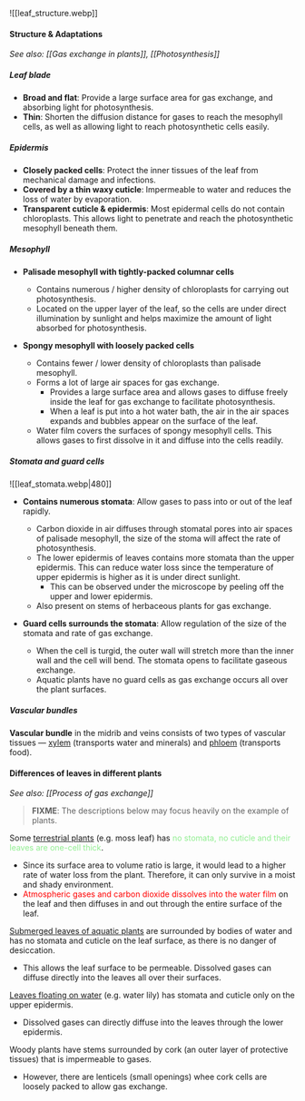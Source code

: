 ![[leaf_structure.webp]]

#### Structure & Adaptations
*See also: [[Gas exchange in plants]], [[Photosynthesis]]*

##### Leaf blade
- **Broad and flat**: Provide a large surface area for gas exchange, and absorbing light for photosynthesis.
- **Thin**: Shorten the diffusion distance for gases to reach the mesophyll cells, as well as allowing light to reach photosynthetic cells easily.

##### Epidermis
- **Closely packed cells**: Protect the inner tissues of the leaf from mechanical damage and infections.
- **Covered by a thin waxy cuticle**: Impermeable to water and reduces the loss of water by evaporation.
- **Transparent cuticle & epidermis**: Most epidermal cells do not contain chloroplasts. This allows light to penetrate and reach the photosynthetic mesophyll beneath them.

##### Mesophyll
- **Palisade mesophyll with tightly-packed columnar cells**
	- Contains numerous / higher density of chloroplasts for carrying out photosynthesis.
	- Located on the upper layer of the leaf, so the cells are under direct illumination by sunlight and helps maximize the amount of light absorbed for photosynthesis.

- **Spongy mesophyll with loosely packed cells**
	- Contains fewer / lower density of chloroplasts than palisade mesophyll.
	- Forms a lot of large air spaces for gas exchange.
		- Provides a large surface area and allows gases to diffuse freely inside the leaf for gas exchange to facilitate photosynthesis.
		- When a leaf is put into a hot water bath, the air in the air spaces expands and bubbles appear on the surface of the leaf.
	- Water film covers the surfaces of spongy mesophyll cells. This allows gases to first dissolve in it and diffuse into the cells readily.

##### Stomata and guard cells
![[leaf_stomata.webp|480]]

- **Contains numerous stomata**: Allow gases to pass into or out of the leaf rapidly.
	- Carbon dioxide in air diffuses through stomatal pores into air spaces of palisade mesophyll, the size of the stoma will affect the rate of photosynthesis.
	- The lower epidermis of leaves contains more stomata than the upper epidermis. This can reduce water loss since the temperature of upper epidermis is higher as it is under direct sunlight.
		- This can be observed under the microscope by peeling off the upper and lower epidermis.
	- Also present on stems of herbaceous plants for gas exchange.

- **Guard cells surrounds the stomata**: Allow regulation of the size of the stomata and rate of gas exchange.
	- When the cell is turgid, the outer wall will stretch more than the inner wall and the cell will bend. The stomata opens to facilitate gaseous exchange.
	- Aquatic plants have no guard cells as gas exchange occurs all over the plant surfaces.

##### Vascular bundles
**Vascular bundle** in the midrib and veins consists of two types of vascular tissues — <u>xylem</u> (transports water and minerals) and <u>phloem</u> (transports food).


#### Differences of leaves in different plants
*See also: [[Process of gas exchange]]*

> **FIXME**: The descriptions below may focus heavily on the example of plants.

Some <u>terrestrial plants</u> (e.g. moss leaf) has <span style="color: lightgreen">no stomata, no cuticle and their leaves are one-cell thick</span>.
- Since its surface area to volume ratio is large, it would lead to a higher rate of water loss from the plant. Therefore, it can only survive in a moist and shady environment.
- <span style="color: red">Atmospheric gases and carbon dioxide dissolves into the water film</span> on the leaf and then diffuses in and out through the entire surface of the leaf.

<u>Submerged leaves of aquatic plants</u> are surrounded by bodies of water and has no stomata and cuticle on the leaf surface, as there is no danger of desiccation.
- This allows the leaf surface to be permeable. Dissolved gases can diffuse directly into the leaves all over their surfaces.

<u>Leaves floating on water</u> (e.g. water lily) has stomata and cuticle only on the upper epidermis.
- Dissolved gases can directly diffuse into the leaves through the lower epidermis.

Woody plants have stems surrounded by cork (an outer layer of protective tissues) that is impermeable to gases.
- However, there are lenticels (small openings) whee cork cells are loosely packed to allow gas exchange.
